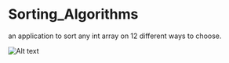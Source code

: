 # Sorting_Algorithms
an application to sort any int array on 12 different ways to choose.

![Alt text](https://d3higte790sj35.cloudfront.net/m3zwz7UxgbqSEyrI4jp8dnOXfWU=//iq/rr/1b7ae0006fb1e29b7379ebf2f1484417.jpeg "Presentation")
